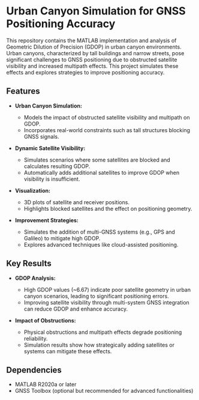 # Urban Canyon Simulation for GNSS Positioning Accuracy

This repository contains the MATLAB implementation and analysis of Geometric Dilution of Precision (GDOP) in urban canyon environments. Urban canyons, characterized by tall buildings and narrow streets, pose significant challenges to GNSS positioning due to obstructed satellite visibility and increased multipath effects. This project simulates these effects and explores strategies to improve positioning accuracy.

## Features

- **Urban Canyon Simulation:**
  - Models the impact of obstructed satellite visibility and multipath on GDOP.
  - Incorporates real-world constraints such as tall structures blocking GNSS signals.

- **Dynamic Satellite Visibility:**
  - Simulates scenarios where some satellites are blocked and calculates resulting GDOP.
  - Automatically adds additional satellites to improve GDOP when visibility is insufficient.

- **Visualization:**
  - 3D plots of satellite and receiver positions.
  - Highlights blocked satellites and the effect on positioning geometry.

- **Improvement Strategies:**
  - Simulates the addition of multi-GNSS systems (e.g., GPS and Galileo) to mitigate high GDOP.
  - Explores advanced techniques like cloud-assisted positioning.

## Key Results

- **GDOP Analysis:**
  - High GDOP values (~6.67) indicate poor satellite geometry in urban canyon scenarios, leading to significant positioning errors.
  - Improving satellite visibility through multi-system GNSS integration can reduce GDOP and enhance accuracy.

- **Impact of Obstructions:**
  - Physical obstructions and multipath effects degrade positioning reliability.
  - Simulation results show how strategically adding satellites or systems can mitigate these effects.

## Dependencies

- MATLAB R2020a or later
- GNSS Toolbox (optional but recommended for advanced functionalities)


